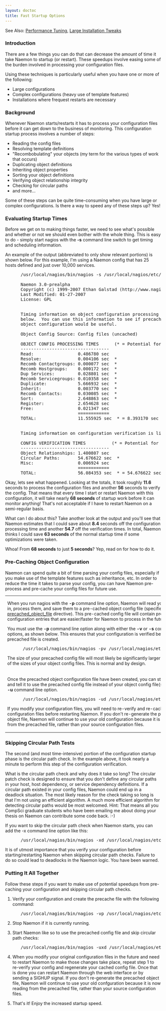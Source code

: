 ```yaml
---
layout: doctoc
title: Fast Startup Options
---
```




<span class="glyphicon glyphicon-arrow-right"></span> See Also: <a href="tuning.html">Performance Tuning</a>, <a href="largeinstalltweaks.html">Large Installation Tweaks</a>

### Introduction

There are a few things you can do that can decrease the amount of time it take Naemon to startup (or restart).  These speedups involve easing some of the burden involved in processing your configuration files.

Using these techniques is particularly useful when you have one or more of the following:

<ul>
<li>Large configurations</li>
<li>Complex configurations (heavy use of template features)</li>
<li>Installations where frequest restarts are necessary</li>
</ul>

### Background

Whenever Naemon starts/restarts it has to process your configuration files before it can get down to the business of monitoring.  This configuration startup process involves a number of steps:

<ul>
<li>Reading the config files</li>
<li>Resolving template definitions</li>
<li>"Recombobulating" your objects (my term for the various types of work that occurs)</li>
<li>Duplicating object definitions</li>
<li>Inheriting object properties</li>
<li>Sorting your object definitions</li>
<li>Verifying object relationship integrity</li>
<li>Checking for circular paths</li>
<li>and more...</li>
</ul>

Some of these steps can be quite time-consuming when you have large or complex configurations.  Is there a way to speed any of these steps up?  Yes!

### Evaluating Startup Times

Before we get on to making things faster, we need to see what's possible and whether or not we should even bother with the whole thing.  This is easy to do - simply start nagios with the <b>-s</b> command line switch to get timing and scheduling information.

An example of the output (abbreviated to only show relevant portions) is shown below. For this example, I'm using a Naemon config that has 25 hosts defined and just over 10,000 services.

<pre style="padding: 0 0 0 50px;">
/usr/local/nagios/bin/nagios -s /usr/local/nagios/etc/nagios.cfg

Naemon 3.0-prealpha
Copyright (c) 1999-2007 Ethan Galstad (http://www.nagios.org)
Last Modified: 01-27-2007
License: GPL


Timing information on object configuration processing is listed
below.  You can use this information to see if precaching your
object configuration would be useful.

Object Config Source: Config files (uncached)

OBJECT CONFIG PROCESSING TIMES      (* = Potential for precache savings with -u option)
----------------------------------
Read:                 0.486780 sec
Resolve:              0.004106 sec  *
Recomb Contactgroups: 0.000077 sec  *
Recomb Hostgroups:    0.000172 sec  *
Dup Services:         0.028801 sec  *
Recomb Servicegroups: 0.010358 sec  *
Duplicate:            5.666932 sec  *
Inherit:              0.003770 sec  *
Recomb Contacts:      0.030085 sec  *
Sort:                 2.648863 sec  *
Register:             2.654628 sec
Free:                 0.021347 sec
                      ============
TOTAL:                11.555925 sec  * = 8.393170 sec (72.63%) estimated savings


Timing information on configuration verification is listed below.

CONFIG VERIFICATION TIMES          (* = Potential for speedup with -x option)
----------------------------------
Object Relationships: 1.400807 sec
Circular Paths:       54.676622 sec  *
Misc:                 0.006924 sec
                      ============
TOTAL:                56.084353 sec  * = 54.676622 sec (97.5%) estimated savings
</pre>

Okay, lets see what happened.  Looking at the totals, it took roughly <b>11.6</b> seconds to process the configuration files and another <b>56</b> seconds to verify the config.  That means that every time I start or restart Naemon with this configuration, it will take nearly <b>68 seconds</b> of startup work before it can monitor anything!  That's not acceptable if I have to restart Naemon on a semi-regular basis.

What can I do about this?  Take another look at the output and you'll see that Naemon estimates that I could save about <b>8.4</b> seconds off the configuration processing time and another <b>54.7</b> off the verification times.  In total, Naemon thinks I could save <b>63 seconds</b> of the normal startup time if some optimizations were taken.

Whoa!  From <b>68 seconds</b> to just <b>5 seconds</b>?  Yep, read on for how to do it.

### Pre-Caching Object Configuration

Naemon can spend quite a bit of time parsing your config files, especially if you make use of the template features such as inheritance, etc.  In order to reduce the time it takes to parse your config, you can have Naemon pre-process and pre-cache your config files for future use.  

<table border="0" class="Default">
<tr>
<td valign="top">
<p>
When you run nagios with the <b>-p</b> command line option, Naemon will read your config files in, process them, and save them to a pre-cached object config file (specified by the <a href="configmain.html#precached_object_file">precached_object_file</a> directive).  This pre-cached config file will contain pre-processed configuration entries that are easier/faster for Naemon to process in the future.
</p>
<p>
You must use the <b>-p</b> command line option along with either the <b>-v</b> or <b>-s</b> command line options, as shown below.  This ensures that your configuration is verified before the precached file is created.
</p>
<pre style="padding: 0 0 0 50px;">
/usr/local/nagios/bin/nagios -pv /usr/local/nagios/etc/nagios.cfg
</pre>
<p>
The size of your precached config file will most likely be significantly larger than the sum of the sizes of your object config files.  This is normal and by design.
</p>
</td>
<td valign="top">
<div style="float: right; clear: right; padding: 0 0 25px 25px;">
<img src="/images/fast-startup1.png" alt="Pre-Caching Object Config Files" title="Pre-Caching Object Config Files" border="0">
</div>
</td>
</tr>
<tr>
<td valign="top">
<p>
Once the precached object configuration file have been created, you can start Naemon and tell it to use the precached config file instead of your object config file(s) by using the <b>-u</b> command line option.
</p>
<pre style="padding: 0 0 0 50px;">
/usr/local/nagios/bin/nagios -ud /usr/local/nagios/etc/nagios.cfg
</pre>
<p><span class="glyphicon glyphicon-exclamation-sign"></span> If you modify your configuration files, you will need to re-verify and re-cache your configuration files before restarting Naemon.  If you don't re-generate the precached object file, Naemon will continue to use your old configuration because it is now reading from the precached file, rather than your source configuration files.
</p>
</td>
<td valign="top">
<div style="float: right; padding: 0 0 0 25px;">
<img src="/images/fast-startup2.png" alt="Pre-Caching Object Config Files" title="Pre-Caching Object Config Files" border="0">
</div>
</td>
</tr>
</table>

### Skipping Circular Path Tests

The second (and most time-intensive) portion of the configuration startup phase is the circular path check.  In the example above, it took nearly a minute to perform this step of the configuration verification.

What is the circular path check and why does it take so long?  The circular patch check is designed to ensure that you don't define any circular paths in your host, host dependency, or service dependency definitions.  If a circular path existed in your config files, Naemon could end up in a deadlock situation.  The most likely reason for the check taking so long is that I'm not using an efficient algorithm.  A much more efficient algorithm for detecting circular paths would be most welcomed.  Hint:  That means all you CompSci graduate students who have been emailing me about doing your thesis on Naemon can contribute some code back. :-)

If you want to skip the circular path check when Naemon starts, you can add the -x command line option like this:

<pre style="padding: 0 0 0 50px;">
/usr/local/nagios/bin/nagios -xd /usr/local/nagios/etc/nagios.cfg
</pre>
<p><span class="glyphicon glyphicon-exclamation-sign"></span> It is of utmost importance that you verify your configuration before starting/restarting Naemon when skipping circular path checks.  Failure to do so could lead to deadlocks in the Naemon logic.  You have been warned.

### Putting It All Together

Follow these steps if you want to make use of potential speedups from pre-caching your configuration and skipping circular path checks.

1. Verify your configuration and create the precache file with the following command:

<pre style="padding: 0 0 0 50px;">
/usr/local/nagios/bin/nagios -vp /usr/local/nagios/etc/nagios.cfg
</pre>

2. Stop Naemon if it is currently running.

3. Start Naemon like so to use the precached config file and skip circular path checks:

<pre style="padding: 0 0 0 50px;">
/usr/local/nagios/bin/nagios -uxd /usr/local/nagios/etc/nagios.cfg
</pre>

4. When you modify your original configuration files in the future and need to restart Naemon to make those changes take place, repeat step 1 to re-verify your config and regenerate your cached config file.  Once that is done you can restart Naemon through the web interface or by sending a SIGHUP signal.  If you don't re-generate the precached object file, Naemon will continue to use your old confguration because it is now reading from the precached file, rather than your source configuration files.

5. That's it!  Enjoy the increased startup speed.
